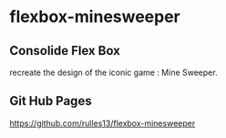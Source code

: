 # flexbox-minesweeper

## Consolide Flex Box

recreate the design of the iconic game : Mine Sweeper.

## Git Hub Pages

<https://github.com/rulles13/flexbox-minesweeper>
